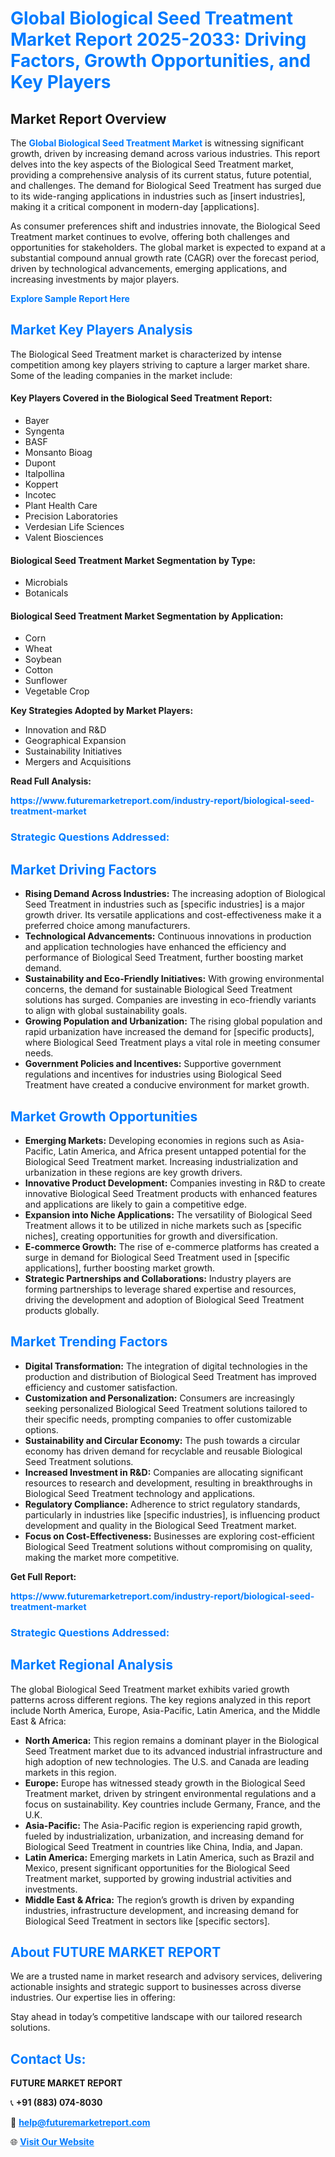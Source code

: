 <h1 style="color: #007BFF;">Global Biological Seed Treatment Market Report 2025-2033: Driving Factors, Growth Opportunities, and Key Players</h1>

<section id="overview">
<h2>Market Report Overview</h2>
<p>The <a href="https://www.futuremarketreport.com/industry-report/biological-seed-treatment-market" style="color: #007BFF; text-decoration: none;"><strong>Global Biological Seed Treatment Market</strong></a> is witnessing significant growth, driven by increasing demand across various industries. This report delves into the key aspects of the Biological Seed Treatment market, providing a comprehensive analysis of its current status, future potential, and challenges. The demand for Biological Seed Treatment has surged due to its wide-ranging applications in industries such as [insert industries], making it a critical component in modern-day [applications].</p>
<p>As consumer preferences shift and industries innovate, the Biological Seed Treatment market continues to evolve, offering both challenges and opportunities for stakeholders. The global market is expected to expand at a substantial compound annual growth rate (CAGR) over the forecast period, driven by technological advancements, emerging applications, and increasing investments by major players.</p>
</section>

<section id="overview">
<p><a href="https://www.futuremarketreport.com/request-sample/reportId=103500" style="color: #007BFF; text-decoration: none;"><strong>Explore Sample Report Here</strong></a></p>
</section>

<section id="key-players">
<h2 style="color: #007BFF;">Market Key Players Analysis</h2>
<p>The Biological Seed Treatment market is characterized by intense competition among key players striving to capture a larger market share. Some of the leading companies in the market include:</p>
<h4>Key Players Covered in the Biological Seed Treatment Report:</h4>
<ul><li>Bayer</li><li>Syngenta</li><li>BASF</li><li>Monsanto Bioag</li><li>Dupont</li><li>Italpollina</li><li>Koppert</li><li>Incotec</li><li>Plant Health Care</li><li>Precision Laboratories</li><li>Verdesian Life Sciences</li><li>Valent Biosciences</li></ul>
<h4>Biological Seed Treatment Market Segmentation by Type:</h4>
<ul><li>Microbials</li><li>Botanicals</li></ul>

<h4>Biological Seed Treatment Market Segmentation by Application:</h4>
<ul><li>Corn</li><li>Wheat</li><li>Soybean</li><li>Cotton</li><li>Sunflower</li><li>Vegetable Crop</li></ul>
<p><strong>Key Strategies Adopted by Market Players:</strong></p>
<ul>
<li>Innovation and R&D</li>
<li>Geographical Expansion</li>
<li>Sustainability Initiatives</li>
<li>Mergers and Acquisitions</li>
</ul>
</section>

<section>
<p><strong>Read Full Analysis: </strong></p><a href="https://www.futuremarketreport.com/industry-report/biological-seed-treatment-market" style="color: #007BFF; text-decoration: none;"><strong>https://www.futuremarketreport.com/industry-report/biological-seed-treatment-market</strong></a>
<h3 style="color: #007BFF;">Strategic Questions Addressed:</h3>
</section>

<section id="driving-factors">
<h2 style="color: #007BFF;">Market Driving Factors</h2>
<ul>
<li><strong>Rising Demand Across Industries:</strong> The increasing adoption of Biological Seed Treatment in industries such as [specific industries] is a major growth driver. Its versatile applications and cost-effectiveness make it a preferred choice among manufacturers.</li>
<li><strong>Technological Advancements:</strong> Continuous innovations in production and application technologies have enhanced the efficiency and performance of Biological Seed Treatment, further boosting market demand.</li>
<li><strong>Sustainability and Eco-Friendly Initiatives:</strong> With growing environmental concerns, the demand for sustainable Biological Seed Treatment solutions has surged. Companies are investing in eco-friendly variants to align with global sustainability goals.</li>
<li><strong>Growing Population and Urbanization:</strong> The rising global population and rapid urbanization have increased the demand for [specific products], where Biological Seed Treatment plays a vital role in meeting consumer needs.</li>
<li><strong>Government Policies and Incentives:</strong> Supportive government regulations and incentives for industries using Biological Seed Treatment have created a conducive environment for market growth.</li>
</ul>
</section>

<section id="growth-opportunities">
<h2 style="color: #007BFF;">Market Growth Opportunities</h2>
<ul>
<li><strong>Emerging Markets:</strong> Developing economies in regions such as Asia-Pacific, Latin America, and Africa present untapped potential for the Biological Seed Treatment market. Increasing industrialization and urbanization in these regions are key growth drivers.</li>
<li><strong>Innovative Product Development:</strong> Companies investing in R&D to create innovative Biological Seed Treatment products with enhanced features and applications are likely to gain a competitive edge.</li>
<li><strong>Expansion into Niche Applications:</strong> The versatility of Biological Seed Treatment allows it to be utilized in niche markets such as [specific niches], creating opportunities for growth and diversification.</li>
<li><strong>E-commerce Growth:</strong> The rise of e-commerce platforms has created a surge in demand for Biological Seed Treatment used in [specific applications], further boosting market growth.</li>
<li><strong>Strategic Partnerships and Collaborations:</strong> Industry players are forming partnerships to leverage shared expertise and resources, driving the development and adoption of Biological Seed Treatment products globally.</li>
</ul>
</section>

<section id="trending-factors">
<h2 style="color: #007BFF;">Market Trending Factors</h2>
<ul>
<li><strong>Digital Transformation:</strong> The integration of digital technologies in the production and distribution of Biological Seed Treatment has improved efficiency and customer satisfaction.</li>
<li><strong>Customization and Personalization:</strong> Consumers are increasingly seeking personalized Biological Seed Treatment solutions tailored to their specific needs, prompting companies to offer customizable options.</li>
<li><strong>Sustainability and Circular Economy:</strong> The push towards a circular economy has driven demand for recyclable and reusable Biological Seed Treatment solutions.</li>
<li><strong>Increased Investment in R&D:</strong> Companies are allocating significant resources to research and development, resulting in breakthroughs in Biological Seed Treatment technology and applications.</li>
<li><strong>Regulatory Compliance:</strong> Adherence to strict regulatory standards, particularly in industries like [specific industries], is influencing product development and quality in the Biological Seed Treatment market.</li>
<li><strong>Focus on Cost-Effectiveness:</strong> Businesses are exploring cost-efficient Biological Seed Treatment solutions without compromising on quality, making the market more competitive.</li>
</ul>
</section>

<section>
<p><strong>Get Full Report: </strong></p><a href="https://www.futuremarketreport.com/industry-report/biological-seed-treatment-market" style="color: #007BFF; text-decoration: none;"><strong>https://www.futuremarketreport.com/industry-report/biological-seed-treatment-market</strong></a>
<h3 style="color: #007BFF;">Strategic Questions Addressed:</h3>
</section>


<section id="regional-analysis">
<h2 style="color: #007BFF;">Market Regional Analysis</h2>
<p>The global Biological Seed Treatment market exhibits varied growth patterns across different regions. The key regions analyzed in this report include North America, Europe, Asia-Pacific, Latin America, and the Middle East & Africa:</p>
<ul>
<li><strong>North America:</strong> This region remains a dominant player in the Biological Seed Treatment market due to its advanced industrial infrastructure and high adoption of new technologies. The U.S. and Canada are leading markets in this region.</li>
<li><strong>Europe:</strong> Europe has witnessed steady growth in the Biological Seed Treatment market, driven by stringent environmental regulations and a focus on sustainability. Key countries include Germany, France, and the U.K.</li>
<li><strong>Asia-Pacific:</strong> The Asia-Pacific region is experiencing rapid growth, fueled by industrialization, urbanization, and increasing demand for Biological Seed Treatment in countries like China, India, and Japan.</li>
<li><strong>Latin America:</strong> Emerging markets in Latin America, such as Brazil and Mexico, present significant opportunities for the Biological Seed Treatment market, supported by growing industrial activities and investments.</li>
<li><strong>Middle East & Africa:</strong> The region’s growth is driven by expanding industries, infrastructure development, and increasing demand for Biological Seed Treatment in sectors like [specific sectors].</li>
</ul>
</section>

<footer>
<h2 style="color: #007BFF;">About FUTURE MARKET REPORT</h2>
<p>We are a trusted name in market research and advisory services, delivering actionable insights and strategic support to businesses across diverse industries. Our expertise lies in offering:</p>

<p>Stay ahead in today’s competitive landscape with our tailored research solutions.</p>

<h2 style="color: #007BFF;">Contact Us:</h2>
<p><strong>FUTURE MARKET REPORT</strong></p>
<p>📞 <strong>+91 (883) 074-8030</strong></p>
<p>📧 <strong><a href="mailto:help@futuremarketreport.com" style="color: #007BFF;">help@futuremarketreport.com</a></strong></p>
<p>🌐 <strong><a href="https://www.futuremarketreport.com/" style="color: #007BFF;">Visit Our Website</a></strong></p>
</footer>